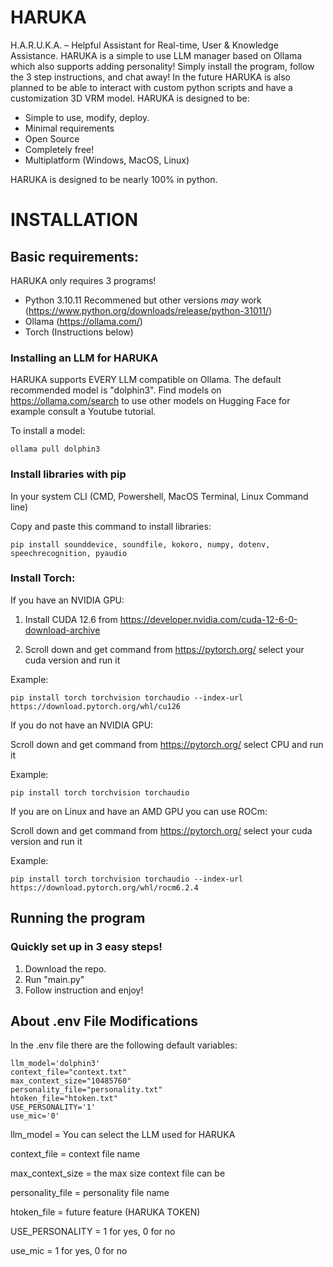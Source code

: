 # HARUKA
H.A.R.U.K.A. – Helpful Assistant for Real-time, User &amp; Knowledge Assistance. HARUKA is a simple to use LLM manager based on Ollama which also supports adding personality! Simply install the program, follow the 3 step instructions, and chat away! In the future HARUKA is also planned to be able to interact with custom python scripts and have a customization 3D VRM model.
HARUKA is designed to be:

- Simple to use, modify, deploy.
- Minimal requirements
- Open Source
- Completely free!
- Multiplatform (Windows, MacOS, Linux)

HARUKA is designed to be nearly 100% in python.
# INSTALLATION

## Basic requirements:
HARUKA only requires 3 programs!

- Python 3.10.11 Recommened but other versions *may* work (https://www.python.org/downloads/release/python-31011/)
- Ollama (https://ollama.com/)
- Torch (Instructions below)

### Installing an LLM for HARUKA

HARUKA supports EVERY LLM compatible on Ollama. The default recommended model is "dolphin3". Find models on https://ollama.com/search to use other models on Hugging Face for example consult a Youtube tutorial.

To install a model:
```
ollama pull dolphin3
```

### Install libraries with pip

In your system CLI (CMD, Powershell, MacOS Terminal, Linux Command line)

Copy and paste this command to install libraries:
```
pip install sounddevice, soundfile, kokoro, numpy, dotenv, speechrecognition, pyaudio
```

### Install Torch:

If you have an NVIDIA GPU:

1. Install CUDA 12.6 from https://developer.nvidia.com/cuda-12-6-0-download-archive

2. Scroll down and get command from https://pytorch.org/ select your cuda version and run it

Example:
```
pip install torch torchvision torchaudio --index-url https://download.pytorch.org/whl/cu126
```

If you do not have an NVIDIA GPU:

Scroll down and get command from https://pytorch.org/ select CPU and run it

Example:
```
pip install torch torchvision torchaudio
```

If you are on Linux and have an AMD GPU you can use ROCm:

Scroll down and get command from https://pytorch.org/ select your cuda version and run it

Example:
```
pip install torch torchvision torchaudio --index-url https://download.pytorch.org/whl/rocm6.2.4
```


## Running the program

### Quickly set up in 3 easy steps!

1. Download the repo.
2. Run "main.py"
3. Follow instruction and enjoy!
## About .env File Modifications

In the .env file there are the following default variables:

```
llm_model='dolphin3'
context_file="context.txt"
max_context_size="10485760"
personality_file="personality.txt"
htoken_file="htoken.txt"
USE_PERSONALITY='1'
use_mic='0'
```

llm_model = You can select the LLM used for HARUKA

context_file = context file name

max_context_size = the max size context file can be

personality_file = personality file name

htoken_file = future feature (HARUKA TOKEN)

USE_PERSONALITY = 1 for yes, 0 for no

use_mic = 1 for yes, 0 for no

